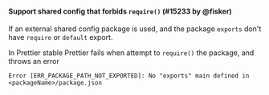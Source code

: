 #### Support shared config that forbids `require()` (#15233 by @fisker)

If an external shared config package is used, and the package `exports` don't have `require` or `default` export.

In Prettier stable Prettier fails when attempt to `require()` the package, and throws an error

```text
Error [ERR_PACKAGE_PATH_NOT_EXPORTED]: No "exports" main defined in <packageName>/package.json
```
